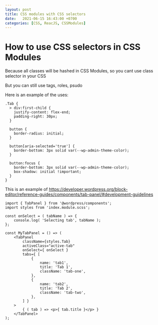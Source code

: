 ```yaml
---
layout: post
title: CSS modules with CSS selectors
date:   2021-06-15 16:43:00 +0700
categories: [CSS, ReacJS, CSSModules]
---
```


# How to use CSS selectors in CSS Modules
Because all classes will be hashed in CSS Modules, so you cant use class selector in your CSS

But you can still use tags, roles, psudo

Here is an example of the uses:

```
.Tab {
  > div:first-child {
    justify-content: flex-end;
    padding-right: 30px;
  }

  button {
    border-radius: initial;
  }

  button[aria-selected='true'] {
    border-bottom: 3px solid var(--wp-admin-theme-color);
  }

  button:focus {
    border-bottom: 3px solid var(--wp-admin-theme-color);
    box-shadow: initial !important;
  }
}

```
This is an example of https://developer.wordpress.org/block-editor/reference-guides/components/tab-panel/#development-guidelines


```
import { TabPanel } from '@wordpress/components';
import styles from 'index.module.scss';

const onSelect = ( tabName ) => {
    console.log( 'Selecting tab', tabName );
};

const MyTabPanel = () => (
    <TabPanel
        className={styles.Tab}
        activeClass="active-tab"
        onSelect={ onSelect }
        tabs={ [
            {
                name: 'tab1',
                title: 'Tab 1',
                className: 'tab-one',
            },
            {
                name: 'tab2',
                title: 'Tab 2',
                className: 'tab-two',
            },
        ] }
    >
        { ( tab ) => <p>{ tab.title }</p> }
    </TabPanel>
);

```
